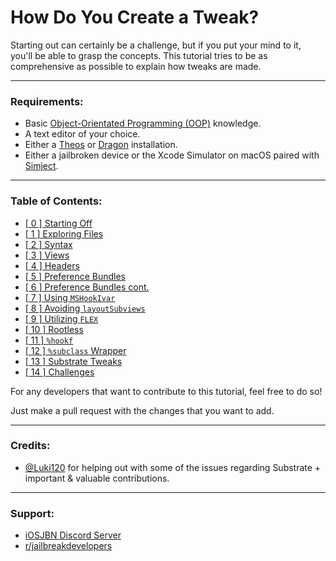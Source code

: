 <!-- markdownlint-disable MD001 MD026 -->

# How Do You Create a Tweak?

Starting out can certainly be a challenge, but if you put your mind to it, you'll be able to grasp the concepts.
This tutorial tries to be as comprehensive as possible to explain how tweaks are made.

---

### Requirements:

- Basic [Object-Orientated Programming (OOP)](https://en.wikipedia.org/wiki/Object-oriented_programming) knowledge.
- A text editor of your choice.
- Either a [Theos](https://theos.dev) or [Dragon](https://dragon.cynder.me/en/latest/) installation.
- Either a jailbroken device or the Xcode Simulator on macOS paired with [Simject](https://github.com/akemin-dayo/simject).

---

### Table of Contents:

- [[ 0 ] Starting Off](./p0_starting_off.md)
- [[ 1 ] Exploring Files](./p1_explore_files.md)
- [[ 2 ] Syntax](./p2_syntax.md)
- [[ 3 ] Views](./p3_views.md)
- [[ 4 ] Headers](./p4_headers.md)
- [[ 5 ] Preference Bundles](./p5_prefbundle.md)
- [[ 6 ] Preference Bundles cont.](./p6_prefbundlept2.md)
- [[ 7 ] Using `MSHookIvar`](./p7_mshookivar.md)
- [[ 8 ] Avoiding `layoutSubviews`](./p8_noLayoutSubviews.md)
- [[ 9 ] Utilizing `FLEX`](./p9_advanced_flex.md)
- [[ 10 ] Rootless](./p10_rootless.md)
- [[ 11 ] `%hookf`](./p11_hookf.md)
- [[ 12 ] `%subclass` Wrapper](./p12_subclassWrapper.md)
- [[ 13 ] Substrate Tweaks](./p13_substratetweaks.md)
- [[ 14 ] Challenges](./p14_challenges.md)

For any developers that want to contribute to this tutorial, feel free to do so!

Just make a pull request with the changes that you want to add.

---

### Credits:
- [@Luki120](https://github.com/Luki120) for helping out with some of the issues regarding Substrate + important & valuable contributions.

---

### Support:

- [iOSJBN Discord Server](https://discord.gg/K3wGBBhPqp)
- [r/jailbreakdevelopers](https://reddit.com/r/jailbreakdevelopers)
